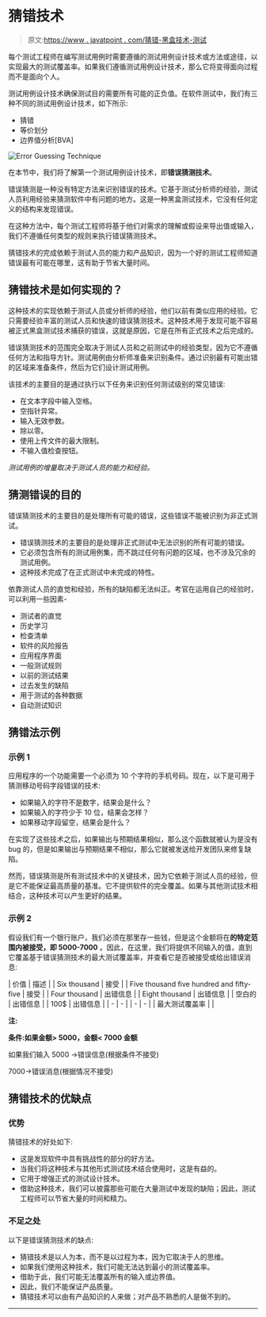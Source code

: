 # 猜错技术

> 原文:[https://www . javatpoint . com/猜错-黑盒技术-测试](https://www.javatpoint.com/error-guessing-technique-in-black-box-testing)

每个测试工程师在编写测试用例时需要遵循的测试用例设计技术或方法或途径，以实现最大的测试覆盖率。如果我们遵循测试用例设计技术，那么它将变得面向过程而不是面向个人。

测试用例设计技术确保测试目的需要所有可能的正负值。在软件测试中，我们有三种不同的测试用例设计技术，如下所示:

*   猜错
*   等价划分
*   边界值分析[BVA]

![Error Guessing Technique](../Images/4e7af3cc42e76bd7091340a03932de0b.png)

在本节中，我们将了解第一个测试用例设计技术，即**错误猜测技术**。

错误猜测是一种没有特定方法来识别错误的技术。它基于测试分析师的经验，测试人员利用经验来猜测软件中有问题的地方。这是一种黑盒测试技术，它没有任何定义的结构来发现错误。

在这种方法中，每个测试工程师将基于他们对需求的理解或假设来导出值或输入，我们不遵循任何类型的规则来执行错误猜测技术。

猜错技术的完成依赖于测试人员的能力和产品知识，因为一个好的测试工程师知道错误最有可能在哪里，这有助于节省大量时间。

## 猜错技术是如何实现的？

这种技术的实现依赖于测试人员或分析师的经验，他们以前有类似应用的经验。它只需要经验丰富的测试人员和快速的错误猜测技术。这种技术用于发现可能不容易被正式黑盒测试技术捕获的错误，这就是原因，它是在所有正式技术之后完成的。

错误猜测技术的范围完全取决于测试人员和之前测试中的经验类型，因为它不遵循任何方法和指导方针。测试用例由分析师准备来识别条件。通过识别最有可能出错的区域来准备条件，然后为它们设计测试用例。

该技术的主要目的是通过执行以下任务来识别任何测试级别的常见错误:

*   在文本字段中输入空格。
*   空指针异常。
*   输入无效参数。
*   除以零。
*   使用上传文件的最大限制。
*   不输入值检查按钮。

*测试用例的增量取决于测试人员的能力和经验。*

## 猜测错误的目的

错误猜测技术的主要目的是处理所有可能的错误，这些错误不能被识别为非正式测试。

*   错误猜测技术的主要目的是处理非正式测试中无法识别的所有可能的错误。
*   它必须包含所有的测试用例集，而不跳过任何有问题的区域，也不涉及冗余的测试用例。
*   这种技术完成了在正式测试中未完成的特性。

依靠测试人员的直觉和经验，所有的缺陷都无法纠正。考官在运用自己的经验时，可以利用一些因素-

*   测试者的直觉
*   历史学习
*   检查清单
*   软件的风险报告
*   应用程序界面
*   一般测试规则
*   以前的测试结果
*   过去发生的缺陷
*   用于测试的各种数据
*   自动测试知识

## 猜错法示例

### 示例 1

应用程序的一个功能需要一个必须为 10 个字符的手机号码。现在，以下是可用于猜测移动号码字段错误的技术:

*   如果输入的字符不是数字，结果会是什么？
*   如果输入的字符少于 10 位，结果会怎样？
*   如果移动字段留空，结果会是什么？

在实现了这些技术之后，如果输出与预期结果相似，那么这个函数就被认为是没有 bug 的，但是如果输出与预期结果不相似，那么它就被发送给开发团队来修复缺陷。

然而，错误猜测是所有测试技术中的关键技术，因为它依赖于测试人员的经验，但是它不能保证最高质量的基准。它不提供软件的完全覆盖。如果与其他测试技术相结合，这种技术可以产生更好的结果。

### 示例 2

假设我们有一个银行账户，我们必须在那里存一些钱，但是这个金额将在**的特定范围内被接受，即 5000-7000** 。因此，在这里，我们将提供不同输入的值，直到它覆盖基于错误猜测技术的最大测试覆盖率，并查看它是否被接受或给出错误消息:

| 价值 | 描述 |
| Six thousand | 接受 |
| Five thousand five hundred and fifty-five | 接受 |
| Four thousand | 出错信息 |
| Eight thousand | 出错信息 |
| 空白的 | 出错信息 |
| 100$ | 出错信息 |
| - | - |
| - | - |
| 最大测试覆盖率 |  |

**注:**

**条件:如果金额> 5000，金额< 7000 金额**

如果我们输入 5000 →错误信息(根据条件不接受)

7000→错误消息(根据情况不接受)

## 猜错技术的优缺点

### 优势

猜错技术的好处如下:

*   这是发现软件中具有挑战性的部分的好方法。
*   当我们将这种技术与其他形式测试技术结合使用时，这是有益的。
*   它用于增强正式的测试设计技术。
*   借助这种技术，我们可以披露那些可能在大量测试中发现的缺陷；因此，测试工程师可以节省大量的时间和精力。

### 不足之处

以下是错误猜测技术的缺点:

*   猜错技术是以人为本，而不是以过程为本，因为它取决于人的思维。
*   如果我们使用这种技术，我们可能无法达到最小的测试覆盖率。
*   借助于此，我们可能无法覆盖所有的输入或边界值。
*   因此，我们不能保证产品质量。
*   猜错技术可以由有产品知识的人来做；对产品不熟悉的人是做不到的。

* * *